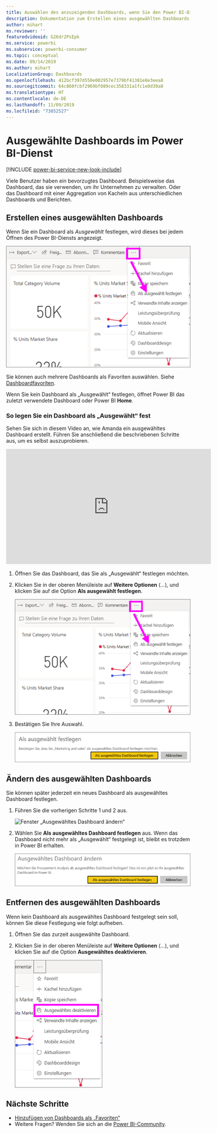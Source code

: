 ```yaml
---
title: Auswählen des anzuzeigenden Dashboards, wenn Sie den Power BI-Dienst öffnen
description: Dokumentation zum Erstellen eines ausgewählten Dashboards im Power BI-Dienst
author: mihart
ms.reviewer: ''
featuredvideoid: G26dr2PsEpk
ms.service: powerbi
ms.subservice: powerbi-consumer
ms.topic: conceptual
ms.date: 09/14/2019
ms.author: mihart
LocalizationGroup: Dashboards
ms.openlocfilehash: 412bcf397d550e002957e7379bf41381e8e3eea8
ms.sourcegitcommit: 64c860fcbf2969bf089cec358331a1fc1e0d39a8
ms.translationtype: HT
ms.contentlocale: de-DE
ms.lasthandoff: 11/09/2019
ms.locfileid: "73852527"
---
```

# <a name="featured-dashboards-in-the-power-bi-service"></a>Ausgewählte Dashboards im Power BI-Dienst

[!INCLUDE [power-bi-service-new-look-include](../includes/power-bi-service-new-look-include.md)]

Viele Benutzer haben ein bevorzugtes Dashboard. Beispielsweise das Dashboard, das sie verwenden, um ihr Unternehmen zu verwalten. Oder das Dashboard mit einer Aggregation von Kacheln aus unterschiedlichen Dashboards und Berichten.

## <a name="create-a-featured-dashboard"></a>Erstellen eines ausgewählten Dashboards
Wenn Sie ein Dashboard als *Ausgewählt* festlegen, wird dieses bei jedem Öffnen des Power BI-Diensts angezeigt. 

![Symbol „Als ausgewählt festlegen“](./media/end-user-featured/power-bi-dropdown.png)

Sie können auch mehrere Dashboards als Favoriten auswählen. Siehe [Dashboardfavoriten](end-user-favorite.md).

Wenn Sie kein Dashboard als „Ausgewählt“ festlegen, öffnet Power BI das zuletzt verwendete Dashboard oder Power BI **Home**. 

### <a name="set-a-dashboard-as-featured"></a>So legen Sie ein Dashboard als „Ausgewählt“ fest
Sehen Sie sich in diesem Video an, wie Amanda ein ausgewähltes Dashboard erstellt. Führen Sie anschließend die beschriebenen Schritte aus, um es selbst auszuprobieren.

<iframe width="560" height="315" src="https://www.youtube.com/embed/G26dr2PsEpk" frameborder="0" allowfullscreen></iframe>


1. Öffnen Sie das Dashboard, das Sie als „Ausgewählt“ festlegen möchten. 
2. Klicken Sie in der oberen Menüleiste auf **Weitere Optionen** (...), und klicken Sie auf die Option **Als ausgewählt festlegen**. 
   
    ![Symbol „Als ausgewählt festlegen“](./media/end-user-featured/power-bi-dropdown.png)
3. Bestätigen Sie Ihre Auswahl.
   
    ![Ausgewähltes Dashboard festlegen](./media/end-user-featured/power-bi-featured-confirm.png)

## <a name="change-the-featured-dashboard"></a>Ändern des ausgewählten Dashboards
Sie können später jederzeit ein neues Dashboard als ausgewähltes Dashboard festlegen.

1. Führen Sie die vorherigen Schritte 1 und 2 aus.
   
    ![Fenster „Ausgewähltes Dashboard ändern“](./media/end-user-featured/power-bi-change-feature.png)
2. Wählen Sie **Als ausgewähltes Dashboard festlegen** aus. Wenn das Dashboard nicht mehr als „Ausgewählt“ festgelegt ist, bleibt es trotzdem in Power BI erhalten. 
   
    ![Erfolgsmeldung](./media/end-user-featured/power-bi-unfeature-new.png)

## <a name="remove-the-featured-dashboard"></a>Entfernen des ausgewählten Dashboards
Wenn kein Dashboard als ausgewähltes Dashboard festgelegt sein soll, können Sie diese Festlegung wie folgt aufheben.

1. Öffnen Sie das zurzeit ausgewählte Dashboard.
2. Klicken Sie in der oberen Menüleiste auf **Weitere Optionen** (...), und klicken Sie auf die Option **Ausgewähltes deaktivieren**.

    ![Option „Ausgewähltes Dashboard deaktivieren“ auswählen](./media/end-user-featured/power-bi-unfeature-newer.png)
   
## <a name="next-steps"></a>Nächste Schritte
- [Hinzufügen von Dashboards als „Favoriten“](end-user-favorite.md)
- Weitere Fragen? Wenden Sie sich an die [Power BI-Community](https://community.powerbi.com/).

